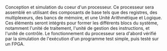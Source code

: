 Conception et simulation du coeur d'un processeur. Ce processeur sera
assemblé en utilisant des composants de base tels que des registres, des multiplexeurs, des bancs de
mémoire, et une Unité Arithmétique et Logique. Ces éléments seront intégrés pour former les
différents blocs du système, notamment l'unité de traitement, l'unité de gestion des instructions, et
l'unité de contrôle. Le fonctionnement du processeur sera d'abord vérifié par la simulation de
l'exécution d'un programme test simple, puis testé sur un FPGA.
